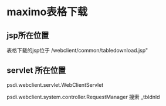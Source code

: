 # maximo表格下载

## jsp所在位置
表格下载的jsp位于 /webclient/common/tabledownload.jsp"

## servlet 所在位置

psdi.webclient.servlet.WebClientServlet

psdi.webclient.system.controller.RequestManager 搜索 _tbldnld

